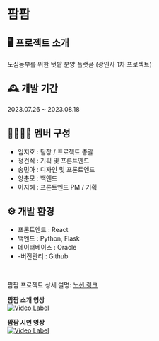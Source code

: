# 팜팜

## 🖥️ 프로젝트 소개
도심농부를 위한 텃밭 분양 플랫폼 (광인사 1차 프로젝트)
<br>
  
## 🕰️ 개발 기간
2023.07.26 ~ 2023.08.18
<br>

## 👩‍👩‍👧‍👦 멤버 구성
- 임지호 : 팀장 / 프로젝트 총괄
- 정건식 : 기획 및 프론트엔드
- 송민아 : 디자인 및 프론트엔드
- 양춘모 : 백엔드
- 이지혜 : 프론트엔드 PM / 기획

## ⚙️ 개발 환경
- 프론트엔드 : React
- 백엔드 : Python, Flask
- 데이터베이스 : Oracle
- -버전관리 : Github
<br>

팜팜 프로젝트 상세 설명: 
<a className='pjContent' href='https://hellosori.notion.site/4dd1ce5f2f684bf9adf2cb49d631c81b' target='_blank' rel='noopener noreferrer'>노션 링크</a>

**팜팜 소개 영상**  
[![Video Label](https://img.youtube.com/vi/2ZGiNXSUUps/0.jpg)](https://www.youtube.com/embed/2ZGiNXSUUps)

**팜팜 시연 영상**  
[![Video Label](https://img.youtube.com/vi/HNtmMcy6rKk/0.jpg)](https://www.youtube.com/embed/HNtmMcy6rKk)
